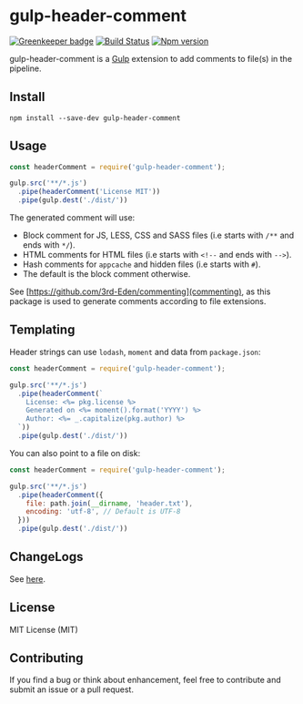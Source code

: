 # gulp-header-comment

[![Greenkeeper badge](https://badges.greenkeeper.io/mjeanroy/gulp-header-comment.svg)](https://greenkeeper.io/)
[![Build Status](https://travis-ci.org/mjeanroy/gulp-header-comment.svg?branch=master)](https://travis-ci.org/mjeanroy/gulp-header-comment)
[![Npm version](https://badge.fury.io/js/gulp-header-comment.svg)](https://badge.fury.io/js/gulp-header-comment)

gulp-header-comment is a [Gulp](https://github.com/gulpjs/gulp) extension to add comments to file(s) in the pipeline.

## Install

`npm install --save-dev gulp-header-comment`

## Usage

```javascript
const headerComment = require('gulp-header-comment');

gulp.src('**/*.js')
  .pipe(headerComment('License MIT'))
  .pipe(gulp.dest('./dist/'))
```

The generated comment will use:
- Block comment for JS, LESS, CSS and SASS files (i.e starts with `/**` and ends with `*/`).
- HTML comments for HTML files (i.e starts with `<!--` and ends with `-->`).
- Hash comments for `appcache` and hidden files (i.e starts with `#`).
- The default is the block comment otherwise.

See [https://github.com/3rd-Eden/commenting](commenting), as this package is used to generate comments according to file extensions.

## Templating

Header strings can use `lodash`, `moment` and data from `package.json`:

```javascript
const headerComment = require('gulp-header-comment');

gulp.src('**/*.js')
  .pipe(headerComment(`
    License: <%= pkg.license %>
    Generated on <%= moment().format('YYYY') %>
    Author: <%= _.capitalize(pkg.author) %>
  `))
  .pipe(gulp.dest('./dist/'))
```

You can also point to a file on disk:

```javascript
const headerComment = require('gulp-header-comment');

gulp.src('**/*.js')
  .pipe(headerComment({
    file: path.join(__dirname, 'header.txt'),
    encoding: 'utf-8', // Default is UTF-8
  }))
  .pipe(gulp.dest('./dist/'))
```

## ChangeLogs

See [here](https://github.com/mjeanroy/gulp-header-comment/blob/master/CHANGELOG.md).

## License

MIT License (MIT)

## Contributing

If you find a bug or think about enhancement, feel free to contribute and submit an issue or a pull request.
